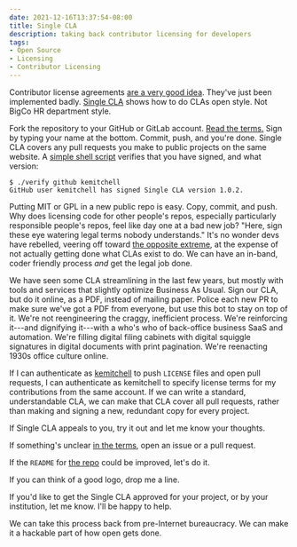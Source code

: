 ```yaml
---
date: 2021-12-16T13:37:54-08:00
title: Single CLA
description: taking back contributor licensing for developers
tags:
- Open Source
- Licensing
- Contributor Licensing
---
```


Contributor license agreements [are a very good idea](https://writing.kemitchell.com/2018/01/06/CLAs-Are-Not-a-Sham.html).  They've just been implemented badly.  [Single CLA](https://github.com/singlecla/singlecla) shows how to do CLAs open style.  Not BigCo HR department style.

Fork the repository to your GitHub or GitLab account.  [Read the terms.](https://github.com/singlecla/singlecla/blob/main/cla.md)  Sign by typing your name at the bottom.  Commit, push, and you're done.  Single CLA covers any pull requests you make to public projects on the same website.  A [simple shell script](https://github.com/singlecla/verify) verifies that you have signed, and what version:

```shellsession
$ ./verify github kemitchell
GitHub user kemitchell has signed Single CLA version 1.0.2.
```

Putting MIT or GPL in a new public repo is easy.  Copy, commit, and push.  Why does licensing code for other people's repos, especially particularly responsible people's repos, feel like day one at a bad new job?  "Here, sign these eye watering legal terms nobody understands."  It's no wonder devs have rebelled, veering off toward [the opposite extreme](https://writing.kemitchell.com/2021/07/02/DCO-Not-CLA.html), at the expense of not actually getting done what CLAs exist to do.  We can have an in-band, coder friendly process _and_ get the legal job done.

We have seen some CLA streamlining in the last few years, but mostly with tools and services that slightly optimize Business As Usual.  Sign our CLA, but do it online, as a PDF, instead of mailing paper.  Police each new PR to make sure we've got a PDF from everyone, but use this bot to stay on top of it.  We're not reengineering the craggy, inefficient process.  We're reinforcing it---and dignifying it---with a who's who of back-office business SaaS and automation.  We're filling digital filing cabinets with digital squiggle signatures in digital documents with print pagination.  We're reenacting 1930s office culture online.

If I can authenticate as [kemitchell](https://github.com/kemitchell) to push `LICENSE` files and open pull requests, I can authenticate as kemitchell to specify license terms for my contributions from the same account.  If we can write a standard, understandable CLA, we can make that CLA cover all pull requests, rather than making and signing a new, redundant copy for every project.

If Single CLA appeals to you, try it out and let me know your thoughts.

If something's unclear [in the terms](https://github.com/singlecla/singlecla/blob/main/cla.md), open an issue or a pull request.

If the `README` for [the repo](https://github.com/singlecla/singlecla/blob/main/README.md) could be improved, let's do it.

If you can think of a good logo, drop me a line.

If you'd like to get the Single CLA approved for your project, or by your institution, let me know.  I'll be happy to help.

We can take this process back from pre-Internet bureaucracy.  We can make it a hackable part of how open gets done.
